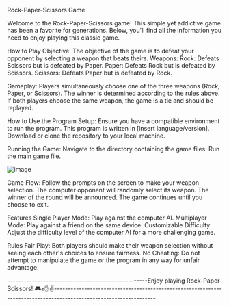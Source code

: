 Rock-Paper-Scissors Game

Welcome to the Rock-Paper-Scissors game! This simple yet addictive game has been a favorite for generations. Below, you'll find all the information you need to enjoy playing this classic game.

How to Play
Objective: The objective of the game is to defeat your opponent by selecting a weapon that beats theirs.
Weapons:
Rock: Defeats Scissors but is defeated by Paper.
Paper: Defeats Rock but is defeated by Scissors.
Scissors: Defeats Paper but is defeated by Rock.

Gameplay:
Players simultaneously choose one of the three weapons (Rock, Paper, or Scissors).
The winner is determined according to the rules above.
If both players choose the same weapon, the game is a tie and should be replayed.

How to Use the Program
Setup:
Ensure you have a compatible environment to run the program. This program is written in [insert language/version].
Download or clone the repository to your local machine.

Running the Game:
Navigate to the directory containing the game files.
Run the main game file.

![image](https://github.com/Vindulapahasarani/Rock-Paper-Scissors-Game/assets/85609775/d6c3da9c-6a6e-47dc-8a30-3c7916688c69)


Game Flow:
Follow the prompts on the screen to make your weapon selection.
The computer opponent will randomly select its weapon.
The winner of the round will be announced.
The game continues until you choose to exit.

Features
Single Player Mode:
  Play against the computer AI.
Multiplayer Mode:
  Play against a friend on the same device.
Customizable Difficulty:
  Adjust the difficulty level of the computer AI for a more challenging game.

  
Rules
Fair Play:
  Both players should make their weapon selection without seeing each other's choices to ensure fairness.
No Cheating:
  Do not attempt to manipulate the game or the program in any way for unfair advantage.


  ---------------------------------------------------Enjoy playing Rock-Paper-Scissors! 🎮✊✋✌️-------------------------------------------------------------------------------------------------------------------
  
